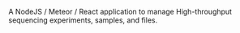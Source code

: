 A NodeJS / Meteor / React application to manage High-throughput sequencing experiments, samples, and files.

